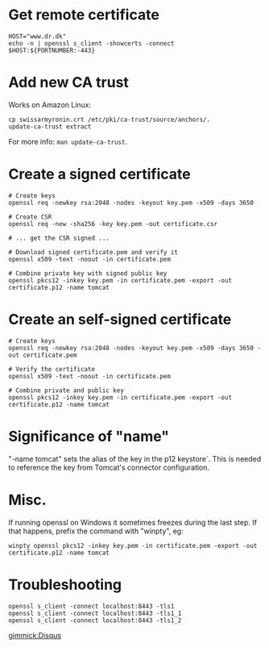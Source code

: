 # Get remote certificate

```shell
HOST="www.dr.dk"
echo -n | openssl s_client -showcerts -connect $HOST:${PORTNUMBER:-443}
```

# Add new CA trust

Works on Amazon Linux:

```shell
cp swissarmyronin.crt /etc/pki/ca-trust/source/anchors/.
update-ca-trust extract
```

For more info: `man update-ca-trust`.


# Create a signed certificate

```shell
# Create keys
openssl req -newkey rsa:2048 -nodes -keyout key.pem -x509 -days 3650

# Create CSR
openssl req -new -sha256 -key key.pem -out certificate.csr

# ... get the CSR signed ...

# Download signed certificate.pem and verify it
openssl x509 -text -noout -in certificate.pem

# Combine private key with signed public key
openssl pkcs12 -inkey key.pem -in certificate.pem -export -out certificate.p12 -name tomcat
```

# Create an self-signed certificate

```shell
# Create keys
openssl req -newkey rsa:2048 -nodes -keyout key.pem -x509 -days 3650 -out certificate.pem

# Verify the certificate        
openssl x509 -text -noout -in certificate.pem

# Combine private and public key
openssl pkcs12 -inkey key.pem -in certificate.pem -export -out certificate.p12 -name tomcat
```

# Significance of "name"

"-name tomcat" sets the alias of the key in the p12 keystore´. This is needed to reference the
key from Tomcat's connector configuration.

# Misc.

If running openssl on Windows it sometimes freezes during the last step. If that happens, 
prefix the command with "winpty", eg:

```shell
winpty openssl pkcs12 -inkey key.pem -in certificate.pem -export -out certificate.p12 -name tomcat
```

# Troubleshooting

```shell
openssl s_client -connect localhost:8443 -tls1
openssl s_client -connect localhost:8443 -tls1_1
openssl s_client -connect localhost:8443 -tls1_2
```

[gimmick:Disqus](swissarmyronin-github-io)
